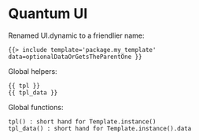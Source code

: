 Quantum UI
=================================

Renamed UI.dynamic to a friendlier name:
```
{{> include template='package.my_template' data=optionalDataOrGetsTheParentOne }}
```

Global helpers:
```
{{ tpl }}
{{ tpl_data }}
```

Global functions:
```
tpl() : short hand for Template.instance()
tpl_data() : short hand for Template.instance().data
```